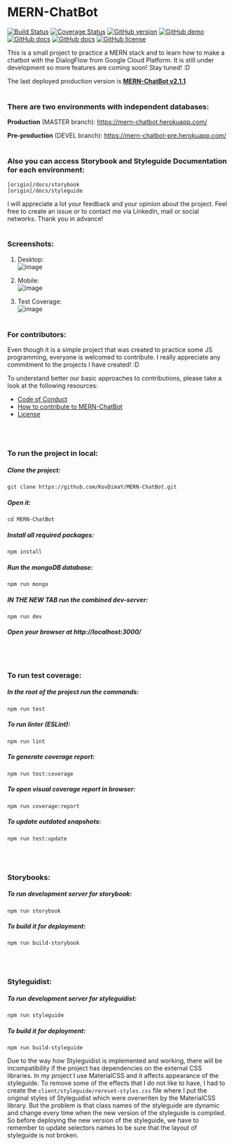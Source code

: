 # MERN-ChatBot

[![Build Status](https://travis-ci.com/KovDimaY/MERN-ChatBot.svg?branch=master)](https://travis-ci.com/KovDimaY/MERN-ChatBot)
[![Coverage Status](https://coveralls.io/repos/github/KovDimaY/MERN-ChatBot/badge.svg?branch=master)](https://coveralls.io/github/KovDimaY/MERN-ChatBot?branch=master)
[![GitHub version](https://img.shields.io/badge/version-2.1.1-yellow.svg)](https://github.com/KovDimaY/MERN-ChatBot/releases)
[![GitHub demo](https://img.shields.io/badge/demo-available-e60000.svg)](https://mern-chatbot.herokuapp.com/)
[![GitHub docs](https://img.shields.io/badge/docs-storybook-00ccff.svg)](https://mern-chatbot.herokuapp.com/docs/storybook)
[![GitHub docs](https://img.shields.io/badge/docs-styleguide-e600e6.svg)](https://mern-chatbot.herokuapp.com/docs/styleguide)
[![GitHub license](https://img.shields.io/badge/license-MIT-blue.svg)](https://github.com/KovDimaY/MERN-ChatBot/blob/master/LICENSE)

This is a small project to practice a MERN stack and to learn how to make a chatbot with the DialogFlow from Google Cloud Platform. It is still under development so more features are coming soon! Stay tuned! :D

The last deployed production version is [**MERN-ChatBot v2.1.1**](https://github.com/KovDimaY/MERN-ChatBot/releases).
<br>
<br>

### There are two environments with independent databases:

**Production** (MASTER branch): https://mern-chatbot.herokuapp.com/

**Pre-production** (DEVEL branch): https://mern-chatbot-pre.herokuapp.com/
<br>
<br>

### Also you can access Storybook and Styleguide Documentation for each environment:

```
[origin]/docs/storybook
[origin]/docs/styleguide
```

I will appreciate a lot your feedback and your opinion about the project. Feel free to create an issue or to contact me via LinkedIn, mail or social networks.
Thank you in advance!
<br>
<br>

### Screenshots:

1. Desktop:<br>
   ![image](https://user-images.githubusercontent.com/26466644/65536447-b2d96b80-df03-11e9-922d-d4c8581575b0.png)

2. Mobile:<br>
   ![image](https://user-images.githubusercontent.com/26466644/65536496-d13f6700-df03-11e9-9907-393ed9dec13e.png)

3. Test Coverage:<br>
   ![image](https://user-images.githubusercontent.com/26466644/65536658-2a0eff80-df04-11e9-8c44-153fdd0f762c.png)
   <br>
   <br>

### For contributors:

Even though it is a simple project that was created to practice some JS programming, everyone is welcomed to contribute. I really appreciate any commitment to the projects I have created! :D

To understand better our basic approaches to contributions, please take a look at the following resources:

- [Code of Conduct](https://github.com/KovDimaY/MERN-ChatBot/blob/master/CODE_OF_CONDUCT.md)
- [How to contribute to MERN-ChatBot](https://github.com/KovDimaY/MERN-ChatBot/blob/master/CONTRIBUTING.md)
- [License](https://github.com/KovDimaY/MERN-ChatBot/blob/master/LICENSE)

<br>
<br>

### To run the project in local:

##### Clone the project:

```
git clone https://github.com/KovDimaY/MERN-ChatBot.git
```

##### Open it:

```
cd MERN-ChatBot
```

##### Install all required packages:

```
npm install
```

##### Run the mongoDB database:

```
npm run mongo
```

##### IN THE NEW TAB run the combined dev-server:

```
npm run dev
```

##### Open your browser at http://localhost:3000/

<br>
<br>

### To run test coverage:

##### In the root of the project run the commands:

```
npm run test
```

##### To run linter (ESLint):

```
npm run lint
```

##### To generate coverage report:

```
npm run test:coverage
```

##### To open visual coverage report in browser:

```
npm run coverage:report
```

##### To update outdated snapshots:

```
npm run test:update
```

<br>
<br>

### Storybooks:

##### To run development server for storybook:

```
npm run storybook
```

##### To build it for deployment:

```
npm run build-storybook
```

<br>
<br>

### Styleguidist:

##### To run development server for styleguidist:

```
npm run styleguide
```

##### To build it for deployment:

```
npm run build-styleguide
```

Due to the way how Styleguidist is implemented and working, there will be incompatibility if the project has dependencies on the external CSS libraries. In my project I use MaterialCSS and it affects appearance of the styleguide. To remove some of the effects that I do not like to have, I had to create the `client/styleguide/rereset-styles.css` file where I put the original styles of Styleguidist which were overwriten by the MaterialCSS library. But the problem is that class names of the styleguide are dynamic and change every time when the new version of the styleguide is compiled. So before deploying the new version of the styleguide, we have to remember to update selectors names to be sure that the layout of styleguide is not broken.
